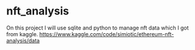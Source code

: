 # nft_analysis
On this project I will use sqlite and python to  manage nft data which I got from kaggle.
https://www.kaggle.com/code/simiotic/ethereum-nft-analysis/data
